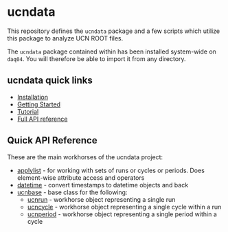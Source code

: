 # ucndata

This repository defines the `ucndata` package and a few scripts which utilize this package to analyze UCN ROOT files.

The `ucndata` package contained within has been installed system-wide on `daq04`. You will therefore be able to import it from any directory.

## ucndata quick links

* [Installation](tutorials/installation.md)
* [Getting Started](tutorials/gettingstarted.md)
* [Tutorial](tutorials/index.md)
* [Full API reference](docs/README.md)

## Quick API Reference

These are the main workhorses of the ucndata project:

* [applylist](docs/applylist.md) - for working with sets of runs or cycles or periods. Does element-wise attribute access and operators
* [datetime](docs/datetime.md) - convert timestamps to datetime objects and back
* [ucnbase](docs/ucnbase.md) - base class for the following:
  * [ucnrun](docs/ucnrun.md) - workhorse object representing a single run
  * [ucncycle](docs/ucncycle.md) - workhorse object representing a single cycle within a run
  * [ucnperiod](docs/ucnperiod.md) - workhorse object representing a single period within a cycle

